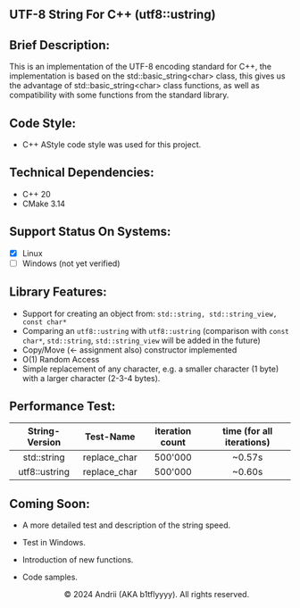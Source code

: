 ## UTF-8 String For C++ (utf8::ustring)

## Brief Description:
This is an implementation of the UTF-8 encoding standard for C++, the implementation is based on the std::basic_string\<char\> class, this gives us the advantage of std::basic_string\<char\> class functions, as well as compatibility with some functions from the standard library.

## Code Style:
- C++ AStyle code style was used for this project.

## Technical Dependencies:
- C++ 20
- CMake 3.14

## Support Status On Systems:
- [X] Linux
- [ ] Windows (not yet verified)

## Library Features:
- Support for creating an object from: `std::string, std::string_view, const char*`
- Comparing an `utf8::ustring` with `utf8::ustring` (comparison with `const char*`, `std::string`, `std::string_view` will be added in the future)
- Copy/Move (<- assignment also) constructor implemented 
- O(1) Random Access
- Simple replacement of any character, e.g. a smaller character (1 byte) with a larger character (2-3-4 bytes).

## Performance Test:
| String-Version |        Test-Name        | iteration count | time (for all iterations) | 
|:--------------:|:-----------------------:|:---------------:|:-------------------------:|
|  std::string   |      replace_char       |     500'000     |          ~0.57s           |                          
| utf8::ustring  |      replace_char       |     500'000     |          ~0.60s           |

## Coming Soon:
- A more detailed test and description of the string speed.
- Test in Windows.
- Introduction of new functions.
- Code samples.

    <div style="text-align: center;">
        © 2024 Andrii (AKA b1tflyyyy). All rights reserved.
    </div>
